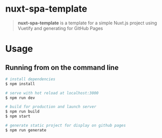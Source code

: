 # nuxt-spa-template
> **nuxt-spa-template** is a template for a simple Nuxt.js project using Vuetify and generating for GitHub Pages

# Usage
## Running from on the command line
```bash
# install dependencies
$ npm install

# serve with hot reload at localhost:3000
$ npm run dev

# build for production and launch server
$ npm run build
$ npm start

# generate static project for display on github pages
$ npm run generate
```
